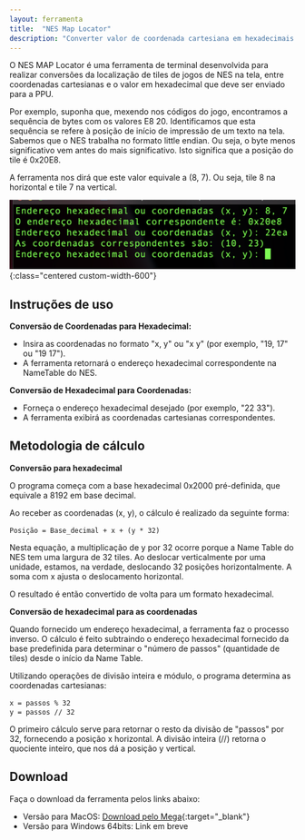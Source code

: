 ```yaml
---
layout: ferramenta
title:  "NES Map Locator"
description: "Converter valor de coordenada cartesiana em hexadecimais para PPU do NES"
---
```


O NES MAP Locator é uma ferramenta de terminal desenvolvida para realizar conversões da localização de tiles de jogos de NES na tela, entre coordenadas cartesianas e o valor em hexadecimal que deve ser enviado para a PPU.

Por exemplo, suponha que, mexendo nos códigos do jogo, encontramos a sequência de bytes com os valores E8 20. Identificamos que esta sequência se refere à posição de início de impressão de um texto na tela. Sabemos que o NES trabalha no formato little endian. Ou seja, o byte menos significativo vem antes do mais significativo. Isto significa que a posição do tile é 0x20E8.

A ferramenta nos dirá que este valor equivale a (8, 7). Ou seja, tile 8 na horizontal e tile 7 na vertical.

![Image](/img/tool_nesmaplocator/nes_map_locator.png){:class="centered custom-width-600"}

## Instruções de uso

**Conversão de Coordenadas para Hexadecimal:**

- Insira as coordenadas no formato "x, y" ou "x y" (por exemplo, "19, 17" ou "19 17").
- A ferramenta retornará o endereço hexadecimal correspondente na NameTable do NES.

**Conversão de Hexadecimal para Coordenadas:**

- Forneça o endereço hexadecimal desejado (por exemplo, "22 33").
- A ferramenta exibirá as coordenadas cartesianas correspondentes.

## Metodologia de cálculo

**Conversão para hexadecimal**

O programa começa com a base hexadecimal 0x2000 pré-definida, que equivale a 8192 em base decimal.

Ao receber as coordenadas (x, y), o cálculo é realizado da seguinte forma:

	Posição = Base_decimal + x + (y * 32)


Nesta equação, a multiplicação de y por 32 ocorre porque a Name Table do NES tem uma largura de 32 tiles. Ao deslocar verticalmente por uma unidade, estamos, na verdade, deslocando 32 posições horizontalmente. A soma com x ajusta o deslocamento horizontal.

O resultado é então convertido de volta para um formato hexadecimal.

**Conversão de hexadecimal para as coordenadas**

Quando fornecido um endereço hexadecimal, a ferramenta faz o processo inverso. O cálculo é feito subtraindo o endereço hexadecimal fornecido da base predefinida para determinar o "número de passos" (quantidade de tiles) desde o início da Name Table.

Utilizando operações de divisão inteira e módulo, o programa determina as coordenadas cartesianas:

	x = passos % 32
	y = passos // 32


O primeiro cálculo serve para retornar o resto da divisão de "passos" por 32, fornecendo a posição x horizontal. A divisão inteira (//) retorna o quociente inteiro, que nos dá a posição y vertical.

## Download

Faça o download da ferramenta pelos links abaixo:

- Versão para MacOS: [Download pelo Mega](https://mega.nz/file/ArsBEbaD#1p78rwtR2s8p7nLAOnV6bYbg3F4xsvtzaHYNLZNmTHc){:target="_blank"}
- Versão para Windows 64bits: Link em breve

